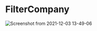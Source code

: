 # FilterCompany
![Screenshot from 2021-12-03 13-49-06](https://user-images.githubusercontent.com/63301430/144735533-0a6e78f9-1846-424c-a666-c0b6d1116397.png)
